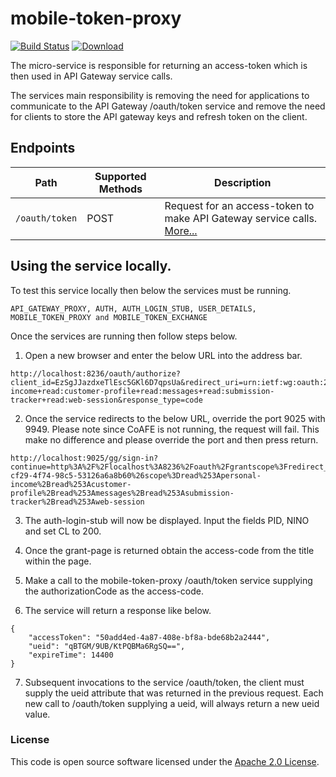 
# mobile-token-proxy

[![Build Status](https://travis-ci.org/hmrc/mobile-token-proxy.svg?branch=master)](https://travis-ci.org/hmrc/mobile-token-proxy) [ ![Download](https://api.bintray.com/packages/hmrc/releases/mobile-token-proxy/images/download.svg) ](https://bintray.com/hmrc/releases/mobile-token-proxy/_latestVersion)


The micro-service is responsible for returning an access-token which is then used in API Gateway service calls. 

The services main responsibility is
removing the need for applications to communicate to the API Gateway /oauth/token service and remove the need for clients to store the API gateway keys and refresh token on the client.

## Endpoints

| Path              | Supported Methods | Description  |
| ------------------| ------------------| ------------|
|```/oauth/token``` | POST              | Request for an access-token to make API Gateway service calls. [More...](docs/token.md) |

## Using the service locally.

To test this service locally then below the services must be running. 

```
API_GATEWAY_PROXY, AUTH, AUTH_LOGIN_STUB, USER_DETAILS, MOBILE_TOKEN_PROXY and MOBILE_TOKEN_EXCHANGE 
```

Once the services are running then follow steps below.

1) Open a new browser and enter the below URL into the address bar.

```
http://localhost:8236/oauth/authorize?client_id=EzSgJJazdxeTlEsc5GKl6D7qpsUa&redirect_uri=urn:ietf:wg:oauth:2.0:oob:auto&scope=read:personal-income+read:customer-profile+read:messages+read:submission-tracker+read:web-session&response_type=code
```

2) Once the service redirects to the below URL, override the port 9025 with 9949.
Please note since CoAFE is not running, the request will fail. This make no difference and please override the port and then press return. 

```
http://localhost:9025/gg/sign-in?continue=http%3A%2F%2Flocalhost%3A8236%2Foauth%2Fgrantscope%3Fredirect_uri%3Durn%253Aietf%253Awg%253Aoauth%253A2.0%253Aoob%253Aauto%26auth_id%3D26201d52-cf29-4f74-98c5-53126a6a8b60%26scope%3Dread%253Apersonal-income%2Bread%253Acustomer-profile%2Bread%253Amessages%2Bread%253Asubmission-tracker%2Bread%253Aweb-session
```

3) The auth-login-stub will now be displayed. Input the fields PID, NINO and set CL to 200.

4) Once the grant-page is returned obtain the access-code from the title within the page.

5) Make a call to the mobile-token-proxy /oauth/token service supplying the authorizationCode as the access-code.

6) The service will return a response like below.

```
{
    "accessToken": "50add4ed-4a87-408e-bf8a-bde68b2a2444",
    "ueid": "qBTGM/9UB/KtPQBMa6RgSQ==",
    "expireTime": 14400
}
```

7) Subsequent invocations to the service /oauth/token, the client must supply the ueid attribute that was returned in the previous request. Each new call to /oauth/token supplying a ueid, will always return a new ueid value.

### License

This code is open source software licensed under the [Apache 2.0 License]("http://www.apache.org/licenses/LICENSE-2.0.html").
    